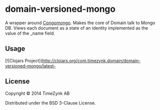 # domain-versioned-mongo

A wrapper around [Congomongo](http://github.com/aboekhoff/congomongo). Makes the core of Domain talk to Mongo DB. Views each document as a state of an identity implemented as the value of the _name field.

## Usage

[![Clojars Project](http://clojars.org/com.timezynk.domain/domain-versioned-mongo/latest-

## License

Copyright © 2014 TimeZynk AB

Distributed under the BSD 3-Clause License.
